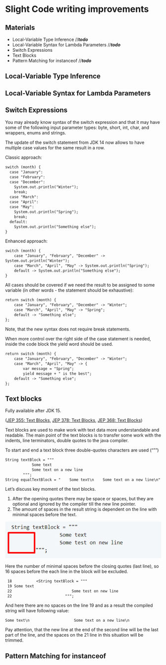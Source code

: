# Slight Code writing improvements

## Materials
- Local-Variable Type Inference //<b>*todo*</b>
- Local-Variable Syntax for Lambda Parameters //<b>*todo*</b>
- Switch Expressions
- Text Blocks
- Pattern Matching for instanceof //<b>*todo*</b>

## Local-Variable Type Inference

## Local-Variable Syntax for Lambda Parameters

## Switch Expressions

You may already know syntax of the switch expression and that it may have some of the following input parameter types: byte, short, int, char, and wrappers, enums and strings.

The update of the switch statement from JDK 14 now allows to have multiple case values for the same result in a row.

Classic approach:

    switch (month) {
      case "January":
      case "February":
      case "December":
        System.out.println("Winter");
        break;
      case "March":
      case "April":
      case "May":
        System.out.println("Spring");
        break;
      default:
        System.out.println("Something else");
    }

Enhanced approach:

    switch (month) {
        case "January", "February", "December" -> System.out.println("Winter");
        case "March", "April", "May" -> System.out.println("Spring");      
        default -> System.out.println("Something else");     
    }

All cases should be covered if we need the result to be assigned to some variable (in other words - the statement should be exhaustive):

    return switch (month) {
        case "January", "February", "December" -> "Winter";
        case "March", "April", "May" -> "Spring";      
        default -> "Something else";     
    };

Note, that the new syntax does not require break statements.

When more control over the right side of the case statement is needed, inside the code block the yield word should be used.

    return switch (month) {
        case "January", "February", "December" -> "Winter";
        case "March", "April", "May" -> {
            var message = "Spring";
            yield message + " is the best";
        default -> "Something else";     
    };

## Text blocks

Fully available after JDK 15.

([JEP 355: Text Blocks](https://openjdk.java.net/jeps/355), [JEP 378: Text Blocks](https://openjdk.java.net/jeps/378), [JEP 368: Text Blocks](https://openjdk.java.net/jeps/368))

Text blocks are used to make work with text data more understandable and readable. The main point of the text blocks is to transfer some work with the indents, line terminators, double quotes to the java compiler.

To start and end a text block three double-quotes characters are used (“””)

    String textBlock = """
                Some text   
                Some text on a new line
            """;
    String equalTextBlock = "    Some text\n    Some text on a new line\n"

Let’s discuss key moment of the text blocks.

1. After the opening quotes there may be space or spaces, but they are optional and ignored by the compiler till the new line pointer.
2. The amount of spaces in the result string is dependent on the line with minimal spaces before the text.

![block](media/textBlocks_1.png)

Here the number of minimal spaces before the closing quotes (last line), so 16 spaces before the each line in the block will be excluded.


     18           <String textBlock = """
     19 Some text
     22                           Some test on new line
     22                        """;

And here there are no spaces on the line 19 and as a result the compiled string will have following value: 

    Some text\n                    Some text on a new line\n

Pay attention, that the new line at the end of the second line will be the last part of the line, and the spaces on the 21 line in this situation will be trimmed.

## Pattern Matching for instanceof